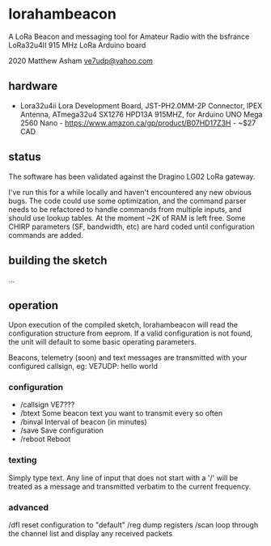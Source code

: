 # lorahambeacon
A LoRa Beacon and messaging tool for Amateur Radio with the bsfrance LoRa32u4II 915 MHz LoRa Arduino board

2020 Matthew Asham <ve7udp@yahoo.com> 

## hardware
 * Lora32u4ii Lora Development Board, JST-PH2.0MM-2P Connector, IPEX Antenna, ATmega32u4 SX1276 HPD13A 915MHZ, for Arduino UNO Mega 2560 Nano - https://www.amazon.ca/gp/product/B07HD17Z3H - ~$27 CAD
 
## status

The software has been validated against the Dragino LG02 LoRa gateway.  

I've run this for a while locally and haven't encountered any new obvious bugs.  The code could use some optimization, and the command parser needs to be refactored to handle commands from multiple inputs, and should use lookup tables.  At the moment ~2K of RAM is left free.  Some CHIRP parameters (SF, bandwidth, etc) are hard coded until configuration commands are added.  

## building the sketch

...

## operation

Upon execution of the compiled sketch, lorahambeacon will read the configuration structure from eeprom.  If a valid configuration is not found, the unit will default to some basic operating parameters.

Beacons, telemetry (soon) and text messages are transmitted with your configured callsign, eg:  VE7UDP: hello world

### configuration

* /callsign VE7???
* /btext Some beacon text you want to transmit every so often
* /binval Interval of beacon (in minutes)
* /save Save configuration
* /reboot Reboot

### texting

Simply type text.  Any line of input that does not start with a '/' will be treated as a message and transmitted verbatim to the current frequency.  

### advanced

  /dfl reset configuration to "default"
  /reg dump registers
  /scan loop through the channel list and display any received packets

 
